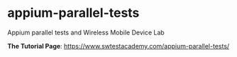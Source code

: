 # appium-parallel-tests
Appium parallel tests and Wireless Mobile Device Lab

**The Tutorial Page**: https://www.swtestacademy.com/appium-parallel-tests/